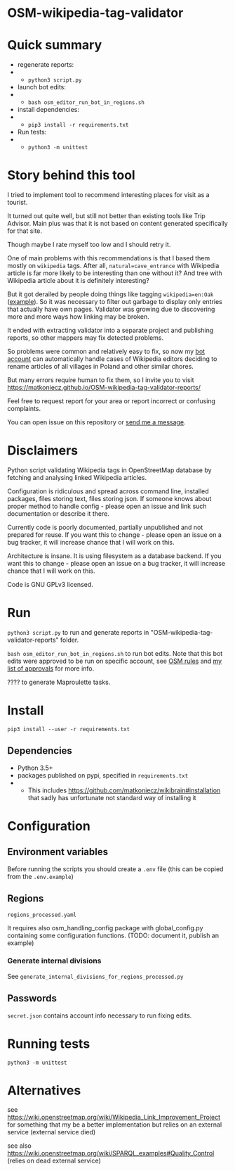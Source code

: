 OSM-wikipedia-tag-validator
===========================

# Quick summary

* regenerate reports:
* * `python3 script.py`
* launch bot edits:
* * `bash osm_editor_run_bot_in_regions.sh`
* install dependencies:
* * `pip3 install -r requirements.txt`
* Run tests:
* * `python3 -m unittest`

# Story behind this tool

I tried to implement tool to recommend interesting places for visit as a tourist.

It turned out quite well, but still not better than existing tools like Trip Advisor. Main plus was that it is not based on content generated specifically for that site.

Though maybe I rate myself too low and I should retry it.

One of main problems with this recommendations is that I based them mostly on `wikipedia` tags. After all, `natural=cave_entrance` with Wikipedia article is far more likely to be interesting than one without it? And tree with Wikipedia article about it is definitely interesting?

But it got derailed by people doing things like tagging `wikipedia=en:Oak` ([example](https://www.openstreetmap.org/node/7430033428/history)). So it was necessary to filter out garbage to display only entries that actually have own pages. Validator was growing due to discovering more and more ways how linking may be broken.

It ended with extracting validator into a separate project and publishing reports, so other mappers may fix detected problems.

So problems were common and relatively easy to fix, so now my [bot account](https://www.openstreetmap.org/user/Mateusz%20Konieczny%20-%20bot%20account) can automatically handle cases of Wikipedia editors deciding to rename articles of all villages in Poland and other similar chores.

But many errors require human to fix them, so I invite you to visit https://matkoniecz.github.io/OSM-wikipedia-tag-validator-reports/ 

Feel free to request report for your area or report incorrect or confusing complaints.

You can open issue on this repository or [send me a message](https://www.openstreetmap.org/message/new/Mateusz%20Konieczny).

# Disclaimers

Python script validating Wikipedia tags in OpenStreetMap database by fetching and analysing linked Wikipedia articles.

Configuration is ridiculous and spread across command line, installed packages, files storing text, files storing json. If someone knows about proper method to handle config - please open an issue and link such documentation or describe it there.


Currently code is poorly documented, partially unpublished and not prepared for reuse. If you want this to change - please open an issue on a bug tracker, it will increase chance that I will work on this.

Architecture is insane. It is using filesystem as a database backend. If you want this to change - please open an issue on a bug tracker, it will increase chance that I will work on this.

Code is GNU GPLv3 licensed.

# Run

`python3 script.py` to run and generate reports in "OSM-wikipedia-tag-validator-reports" folder.

`bash osm_editor_run_bot_in_regions.sh` to run bot edits. Note that this bot edits were approved to be run on specific account, see [OSM rules](https://wiki.openstreetmap.org/wiki/Automated_Edits_code_of_conduct) and [my list of approvals](https://wiki.openstreetmap.org/wiki/Mechanical_Edits/Mateusz_Konieczny_-_bot_account) for more info.

???? to generate Maproulette tasks.

# Install

`pip3 install --user -r requirements.txt`

## Dependencies
* Python 3.5+
* packages published on pypi, specified in `requirements.txt`
* * This includes https://github.com/matkoniecz/wikibrain#installation that sadly has unfortunate not standard way of installing it

# Configuration

## Environment variables
Before running the scripts you should create a `.env` file (this can be copied from the `.env.example`)

## Regions

`regions_processed.yaml`

It requires also osm_handling_config package with global_config.py containing some configuration functions. (TODO: document it, publish an example)

### Generate internal divisions

See `generate_internal_divisions_for_regions_processed.py`

## Passwords

`secret.json` contains account info necessary to run fixing edits.

# Running tests

`python3 -m unittest`

# Alternatives

see https://wiki.openstreetmap.org/wiki/Wikipedia_Link_Improvement_Project for something that my be a better implementation but relies on an external service (external service died)

see also https://wiki.openstreetmap.org/wiki/SPARQL_examples#Quality_Control (relies on dead external service)
